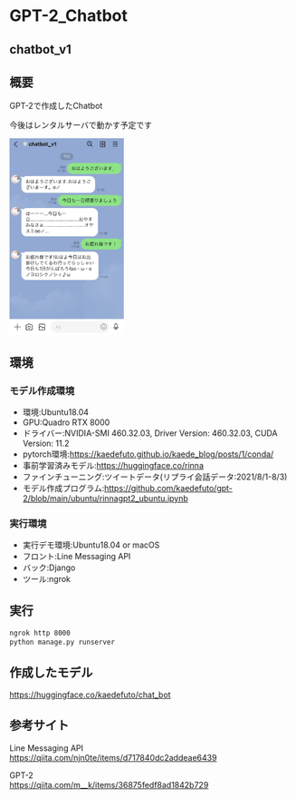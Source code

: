 # GPT-2_Chatbot

## chatbot_v1

## 概要<br>
GPT-2で作成したChatbot

今後はレンタルサーバで動かす予定です

<img src="https://github.com/kaedefuto/GPT-2_Chatbot/blob/main/images/IMG_5630.jpg" alt="sample" width="40%" height="40%">

## 環境

### モデル作成環境

- 環境:Ubuntu18.04
- GPU:Quadro RTX 8000
- ドライバー:NVIDIA-SMI 460.32.03, Driver Version: 460.32.03, CUDA Version: 11.2
- pytorch環境:https://kaedefuto.github.io/kaede_blog/posts/1/conda/
- 事前学習済みモデル:https://huggingface.co/rinna
- ファインチューニング:ツイートデータ(リプライ会話データ:2021/8/1-8/3)
- モデル作成プログラム:https://github.com/kaedefuto/gpt-2/blob/main/ubuntu/rinnagpt2_ubuntu.ipynb

### 実行環境

- 実行デモ環境:Ubuntu18.04 or macOS
- フロント:Line Messaging API
- バック:Django
- ツール:ngrok

## 実行

```
ngrok http 8000
python manage.py runserver
```

## 作成したモデル

https://huggingface.co/kaedefuto/chat_bot

## 参考サイト

Line Messaging API<br>
https://qiita.com/njn0te/items/d717840dc2addeae6439

GPT-2<br>
https://qiita.com/m__k/items/36875fedf8ad1842b729

